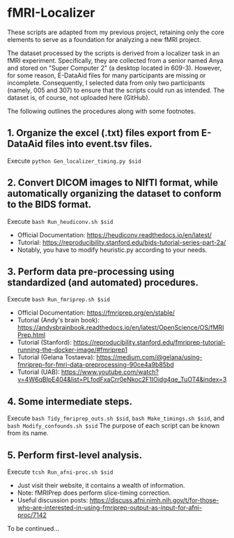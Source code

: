 # fMRI-Localizer
These scripts are adapted from my previous project, retaining only the core elements to serve as a foundation for analyzing a new fMRI project. 

The dataset processed by the scripts is derived from a localizer task in an fMRI experiment. Specifically, they are collected from a senior named Anya and stored on "Super Computer 2" (a desktop located in 609-3). However, for some reason, E-DataAid files for many participants are missing or incomplete. Consequently, I selected data from only two participants (namely, 005 and 307) to ensure that the scripts could run as intended.
The dataset is, of course, not uploaded here (GitHub).

The following outlines the procedures along with some footnotes.

## 1. Organize the excel (.txt) files export from E-DataAid files into event.tsv files.
   Execute `python Gen_localizer_timing.py $sid`
   
## 2. Convert DICOM images to NIfTI format, while automatically organizing the dataset to conform to the BIDS format. 
   Execute `bash Run_heudiconv.sh $sid` 
   + Official Documentation: https://heudiconv.readthedocs.io/en/latest/
   + Tutorial: https://reproducibility.stanford.edu/bids-tutorial-series-part-2a/
   + Notably, you have to modify heuristic.py according to your needs.

## 3. Perform data pre-processing using standardized (and automated) procedures.
   Execute `bash Run_fmriprep.sh $sid`
   + Official Documentation: https://fmriprep.org/en/stable/
   + Tutorial (Andy's brain book): https://andysbrainbook.readthedocs.io/en/latest/OpenScience/OS/fMRIPrep.html
   + Tutorial (Stanford): https://reproducibility.stanford.edu/fmriprep-tutorial-running-the-docker-image/#fmriprep1
   + Tutorial (Gelana Tostaeva): https://medium.com/@gelana/using-fmriprep-for-fmri-data-preprocessing-90ce4a9b85bd
   + Tutorial (UAB): https://www.youtube.com/watch?v=4W6qBIpE404&list=PLfodFxaCrr0eNkoc2F1IOidg4qe_TuOT4&index=3

## 4. Some intermediate steps.
   Execute `bash Tidy_fmriprep_outs.sh $sid`, `bash Make_timings.sh $sid`, and `bash Modify_confounds.sh $sid`
   The purpose of each script can be known from its name.

## 5. Perform first-level analysis.
   Execute `tcsh Run_afni-proc.sh $sid`
   + Just visit their website, it contains a wealth of information.
   + Note: fMRIPrep does perform slice-timing correction.
   + Useful discussion posts: https://discuss.afni.nimh.nih.gov/t/for-those-who-are-interested-in-using-fmriprep-output-as-input-for-afni-proc/7142

To be continued...

